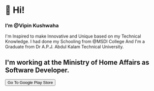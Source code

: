 <H1>👋 Hi!</H1>
<h3>I’m @Vipin Kushwaha</h3>
<a>
I'm Inspired to make Innovative and Unique based on my Technical Knowledge.
I had done my Schooling from @MSDI College And I'm a Graduate from Dr A.P.J. Abdul Kalam Technical University.

<h2>I'm working at the Ministry of Home Affairs as Software Developer.</h2>

<a href='https://play.google.com/store/apps/developer?id=Er.+Vipin+Kushwaha'><button>Go To Google Play Store</button></a>



</a>




